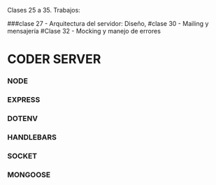 Clases 25 a 35. 
Trabajos:     

###clase 27 - Arquitectura del servidor: Diseño,
#clase 30 - Mailing y mensajería
#Clase 32 - Mocking y manejo de errores

# CODER SERVER

### NODE
### EXPRESS
### DOTENV
### HANDLEBARS
### SOCKET
### MONGOOSE
